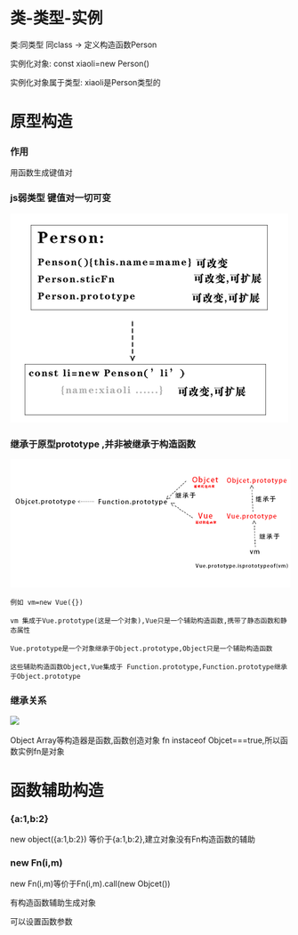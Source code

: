 
# 类-类型-实例


类:同类型 同class -> 定义构造函数Person

实例化对象: const xiaoli=new Person()

实例化对象属于类型: xiaoli是Person类型的

# 原型构造

### 作用

用函数生成键值对

### js弱类型 键值对一切可变

![](./1.tif)

### 继承于原型prototype ,并非被继承于构造函数

![](./2.tif)

```
例如 vm=new Vue({})

vm 集成于Vue.prototype(这是一个对象),Vue只是一个辅助构造函数,携带了静态函数和静态属性

Vue.prototype是一个对象继承于Object.prototype,Object只是一个辅助构造函数

这些辅助构造函数Object,Vue集成于 Function.prototype,Function.prototype继承于Object.prototype

```

### 继承关系

![](3.tif)

Object Array等构造器是函数,函数创造对象
fn instaceof Objcet===true,所以函数实例fn是对象




# 函数辅助构造

### {a:1,b:2}

new object({a:1,b:2}) 等价于{a:1,b:2},建立对象没有Fn构造函数的辅助


### new Fn(i,m)

new Fn(i,m)等价于Fn(i,m).call(new Objcet())

有构造函数辅助生成对象

可以设置函数参数


